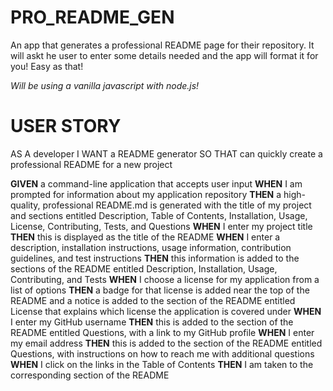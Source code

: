# PRO_README_GEN
An app that generates a professional README page for their repository.
It will askt he user to enter some details needed and the app will format it for you! Easy as that!

*Will be using a vanilla javascript with node.js!*

# USER STORY
AS A developer
I WANT a README generator
SO THAT can quickly create a professional README for a new project

__GIVEN__ a command-line application that accepts user input
__WHEN__ I am prompted for information about my application repository
__THEN__ a high-quality, professional README.md is generated with the title of my project and sections entitled Description, Table of Contents, Installation, Usage, License, Contributing, Tests, and Questions
__WHEN__ I enter my project title
__THEN__ this is displayed as the title of the README
__WHEN__ I enter a description, installation instructions, usage information, contribution guidelines, and test instructions
__THEN__ this information is added to the sections of the README entitled Description, Installation, Usage, Contributing, and Tests
__WHEN__ I choose a license for my application from a list of options
__THEN__ a badge for that license is added near the top of the README and a notice is added to the section of the README entitled License that explains which license the application is covered under
__WHEN__ I enter my GitHub username
__THEN__ this is added to the section of the README entitled Questions, with a link to my GitHub profile
__WHEN__ I enter my email address
__THEN__ this is added to the section of the README entitled Questions, with instructions on how to reach me with additional questions
__WHEN__ I click on the links in the Table of Contents
__THEN__ I am taken to the corresponding section of the README
